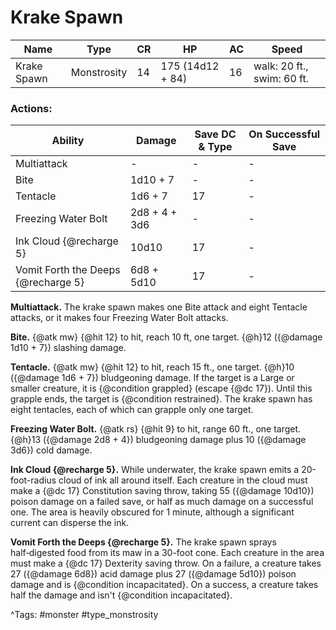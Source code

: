 # Krake Spawn

| Name | Type | CR | HP | AC | Speed |
|------|------|----|----|----|-------|
| Krake Spawn | Monstrosity | 14 | 175 (14d12 + 84) | 16 | walk: 20 ft., swim: 60 ft. |

### Actions:

| Ability | Damage | Save DC & Type | On Successful Save |
|---------|--------|----------------|--------------------|
| Multiattack | - | - | - |
| Bite | 1d10 + 7 | - | - |
| Tentacle | 1d6 + 7 | 17 | - |
| Freezing Water Bolt | 2d8 + 4 + 3d6 | - | - |
| Ink Cloud {@recharge 5} | 10d10 | 17 | - |
| Vomit Forth the Deeps {@recharge 5} | 6d8 + 5d10 | 17 | - |


**Multiattack.** The krake spawn makes one Bite attack and eight Tentacle attacks, or it makes four Freezing Water Bolt attacks.

**Bite.** {@atk mw} {@hit 12} to hit, reach 10 ft, one target. {@h}12 ({@damage 1d10 + 7}) slashing damage.

**Tentacle.** {@atk mw} {@hit 12} to hit, reach 15 ft., one target. {@h}10 ({@damage 1d6 + 7}) bludgeoning damage. If the target is a Large or smaller creature, it is {@condition grappled} (escape {@dc 17}). Until this grapple ends, the target is {@condition restrained}. The krake spawn has eight tentacles, each of which can grapple only one target.

**Freezing Water Bolt.** {@atk rs} {@hit 9} to hit, range 60 ft., one target. {@h}13 ({@damage 2d8 + 4}) bludgeoning damage plus 10 ({@damage 3d6}) cold damage.

**Ink Cloud {@recharge 5}.** While underwater, the krake spawn emits a 20-foot-radius cloud of ink all around itself. Each creature in the cloud must make a {@dc 17} Constitution saving throw, taking 55 ({@damage 10d10}) poison damage on a failed save, or half as much damage on a successful one. The area is heavily obscured for 1 minute, although a significant current can disperse the ink.

**Vomit Forth the Deeps {@recharge 5}.** The krake spawn sprays half‑digested food from its maw in a 30-foot cone. Each creature in the area must make a {@dc 17} Dexterity saving throw. On a failure, a creature takes 27 ({@damage 6d8}) acid damage plus 27 ({@damage 5d10}) poison damage and is {@condition incapacitated}. On a success, a creature takes half the damage and isn't {@condition incapacitated}.

^Tags: #monster #type_monstrosity